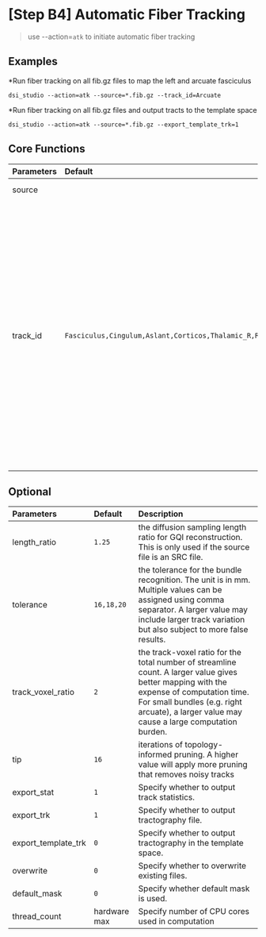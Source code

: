 # [Step B4] Automatic Fiber Tracking

> use --action=`atk` to initiate automatic fiber tracking

## Examples

*Run fiber tracking on all fib.gz files to map the left and arcuate fasciculus
```
dsi_studio --action=atk --source=*.fib.gz --track_id=Arcuate
```

*Run fiber tracking on all fib.gz files and output tracts to the template space
```
dsi_studio --action=atk --source=*.fib.gz --export_template_trk=1
```


## Core Functions

| Parameters            | Default | Description                                                                 |
|:-----------------|:--------|:------------------------------------------------------------------------------|
| source |  | specify the src.gz or fib.gz file for automatic bundle tracking.  |
| track_id | `Fasciculus,Cingulum,Aslant,Corticos,Thalamic_R,Reticular,Optic,Fornix,Corpus` | specify the id number or the name of the bundle. The id can be found in /atlas/ICBM152/HCP1065.tt.gz.txt . <p> This text file is included in DSI Studio package (For Mac, right-click on dsi_studio_64.app to find content). You can specify partial name of the bundle: <p>           example:<p>   for tracking left and right arcuate fasciculus, assign --track_id=0,1  or --track_id=arcuate    (DSI Studio will find bundles with names containing 'arcuate', case insensitive) <p>           example:<p>   for tracking left and right arcuate and cingulum, assign --track_id=0,1,2,3 or --track_id=arcuate,cingulum|

## Optional
  
| Parameters            | Default | Description                                                                 |
|:-----------------|:--------|:------------------------------------------------------------------------------|
| length_ratio | `1.25` | the diffusion sampling length ratio for GQI reconstruction. This is only used if the source file is an SRC file. |
| tolerance | `16,18,20` | the tolerance for the bundle recognition. The unit is in mm. Multiple values can be assigned using comma separator. A larger value may include larger track variation but also subject to more false results. |
| track_voxel_ratio | `2` | the track-voxel ratio for the total number of streamline count. A larger value gives better mapping with the expense of computation time. For small bundles (e.g. right arcuate), a larger value may cause a large computation burden. |
| tip | `16` | iterations of topology-informed pruning. A higher value will apply more pruning that removes noisy tracks |
| export_stat | `1` | Specify whether to output track statistics. |
| export_trk | `1` | Specify whether to output tractography file. |
| export_template_trk | `0` | Specify whether to output tractography in the template space. |
| overwrite | `0` | Specify whether to overwrite existing files. |
| default_mask | `0` | Specify whether default mask is used. |
| thread_count | hardware max | Specify number of CPU cores used in computation |
